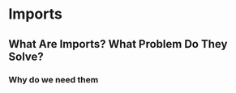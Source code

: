 # Imports

## What Are Imports? What Problem Do They Solve?

### Why do we need them
<!--stackedit_data:
eyJoaXN0b3J5IjpbMTYyMTg5MDEyMiw0NzM2MjExNDNdfQ==
-->